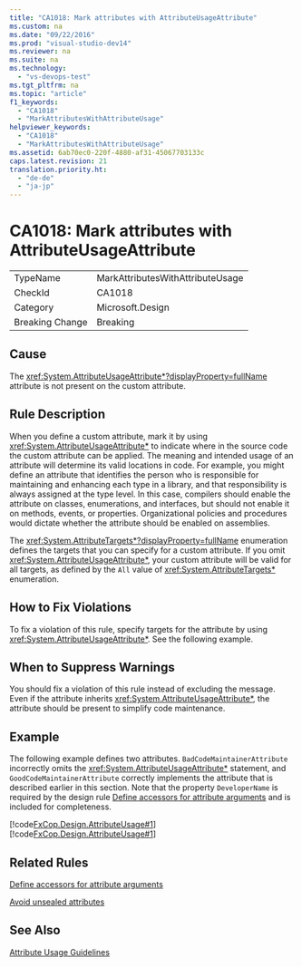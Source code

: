 ```yaml
---
title: "CA1018: Mark attributes with AttributeUsageAttribute"
ms.custom: na
ms.date: "09/22/2016"
ms.prod: "visual-studio-dev14"
ms.reviewer: na
ms.suite: na
ms.technology: 
  - "vs-devops-test"
ms.tgt_pltfrm: na
ms.topic: "article"
f1_keywords: 
  - "CA1018"
  - "MarkAttributesWithAttributeUsage"
helpviewer_keywords: 
  - "CA1018"
  - "MarkAttributesWithAttributeUsage"
ms.assetid: 6ab70ec0-220f-4880-af31-45067703133c
caps.latest.revision: 21
translation.priority.ht: 
  - "de-de"
  - "ja-jp"
---
```

# CA1018: Mark attributes with AttributeUsageAttribute
|||  
|-|-|  
|TypeName|MarkAttributesWithAttributeUsage|  
|CheckId|CA1018|  
|Category|Microsoft.Design|  
|Breaking Change|Breaking|  
  
## Cause  
 The <xref:System.AttributeUsageAttribute*?displayProperty=fullName> attribute is not present on the custom attribute.  
  
## Rule Description  
 When you define a custom attribute, mark it by using <xref:System.AttributeUsageAttribute*> to indicate where in the source code the custom attribute can be applied. The meaning and intended usage of an attribute will determine its valid locations in code. For example, you might define an attribute that identifies the person who is responsible for maintaining and enhancing each type in a library, and that responsibility is always assigned at the type level. In this case, compilers should enable the attribute on classes, enumerations, and interfaces, but should not enable it on methods, events, or properties. Organizational policies and procedures would dictate whether the attribute should be enabled on assemblies.  
  
 The <xref:System.AttributeTargets*?displayProperty=fullName> enumeration defines the targets that you can specify for a custom attribute. If you omit <xref:System.AttributeUsageAttribute*>, your custom attribute will be valid for all targets, as defined by the `All` value of <xref:System.AttributeTargets*> enumeration.  
  
## How to Fix Violations  
 To fix a violation of this rule, specify targets for the attribute by using <xref:System.AttributeUsageAttribute*>. See the following example.  
  
## When to Suppress Warnings  
 You should fix a violation of this rule instead of excluding the message. Even if the attribute inherits <xref:System.AttributeUsageAttribute*>, the attribute should be present to simplify code maintenance.  
  
## Example  
 The following example defines two attributes. `BadCodeMaintainerAttribute` incorrectly omits the <xref:System.AttributeUsageAttribute*> statement, and `GoodCodeMaintainerAttribute` correctly implements the attribute that is described earlier in this section. Note that the property `DeveloperName` is required by the design rule [Define accessors for attribute arguments](../vs140/ca1019--define-accessors-for-attribute-arguments.md) and is included for completeness.  
  
 [!code[FxCop.Design.AttributeUsage#1](../vs140/codesnippet/CSharp/ca1018--mark-attributes-with-attributeusageattribute_1.cs)]
[!code[FxCop.Design.AttributeUsage#1](../vs140/codesnippet/VisualBasic/ca1018--mark-attributes-with-attributeusageattribute_1.vb)]  
  
## Related Rules  
 [Define accessors for attribute arguments](../vs140/ca1019--define-accessors-for-attribute-arguments.md)  
  
 [Avoid unsealed attributes](../vs140/ca1813--avoid-unsealed-attributes.md)  
  
## See Also  
 [Attribute Usage Guidelines](assetId:///ee0038ef-b247-4747-a650-3c5c5cd58d8b)